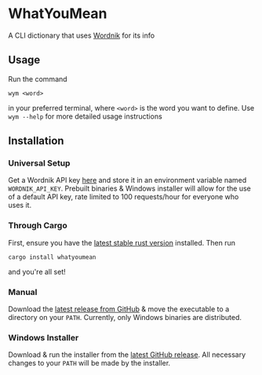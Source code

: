 # WhatYouMean

A CLI dictionary that uses [Wordnik](https://www.wordnik.com) for its info

## Usage

Run the command

```shell
wym <word>
```

in your preferred terminal, where `<word>` is the word you want to define. Use `wym --help`
for more detailed usage instructions

## Installation

### Universal Setup

Get a Wordnik API key [here](https://developer.wordnik.com/) and store it in an environment variable named
`WORDNIK_API_KEY`. Prebuilt binaries & Windows installer will allow for the use of a default API key, rate limited
to 100 requests/hour for everyone who uses it.

### Through Cargo

First, ensure you have the [latest stable rust version](https://www.rust-lang.org/tools/install) installed.
Then run

```shell
cargo install whatyoumean
```

and you're all set!

### Manual

Download the [latest release from GitHub](https://github.com/Clay-6/WhatYouMean) & move the
executable to a directory on your `PATH`. Currently, only Windows binaries are distributed.

### Windows Installer

Download & run the installer from the [latest GitHub release](https://github.com/Clay-6/WhatYouMean).
All necessary changes to your `PATH` will be made by the installer.
